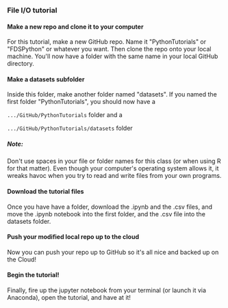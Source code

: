 ### File I/O tutorial

#### Make a new repo and clone it to your computer
For this tutorial, make a new GitHub repo. Name it "PythonTutorials" or "FDSPython" or whatever you want. Then clone the repo onto your local machine. You'll now have a folder with the same name in your local GitHub directory. 

#### Make a datasets subfolder
Inside this folder, make another folder named "datasets". If you named the first folder "PythonTutorials", you should now have a

``.../GitHub/PythonTutorials`` folder and a

``.../GitHub/PythonTutorials/datasets`` folder 

##### Note: 
Don't use spaces in your file or folder names for this class (or when using R for that matter). Even though your computer's operating system allows it, it wreaks havoc when you try to read and write files from your own programs.

#### Download the tutorial files
Once you have have a folder, download the .ipynb and the .csv files, and move the .ipynb notebook into the first folder, and the .csv file into the datasets folder. 

#### Push your modified local repo up to the cloud
Now you can push your repo up to GitHub so it's all nice and backed up on the Cloud!

#### Begin the tutorial!
Finally, fire up the jupyter notebook from your terminal (or launch it via Anaconda), open the tutorial, and have at it!